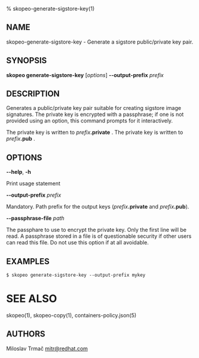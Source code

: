 % skopeo-generate-sigstore-key(1)

## NAME
skopeo\-generate-sigstore-key - Generate a sigstore public/private key pair.

## SYNOPSIS
**skopeo generate-sigstore-key** [*options*] **--output-prefix** _prefix_

## DESCRIPTION

Generates a public/private key pair suitable for creating sigstore image signatures.
The private key is encrypted with a passphrase;
if one is not provided using an option, this command prompts for it interactively.

The private key is written to _prefix_**.private** .
The private key is written to _prefix_**.pub** .

## OPTIONS

**--help**, **-h**

Print usage statement

**--output-prefix** _prefix_

Mandatory.
Path prefix for the output keys (_prefix_**.private** and _prefix_**.pub**).

**--passphrase-file** _path_

The passphare to use to encrypt the private key.
Only the first line will be read.
A passphrase stored in a file is of questionable security if other users can read this file.
Do not use this option if at all avoidable.

## EXAMPLES

```console
$ skopeo generate-sigstore-key --output-prefix mykey
```

# SEE ALSO
skopeo(1), skopeo-copy(1), containers-policy.json(5)

## AUTHORS

Miloslav Trmač <mitr@redhat.com>
